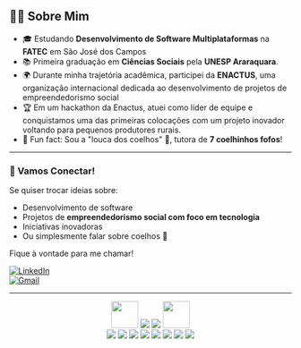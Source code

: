## 👩‍💻 Sobre Mim

- 🎓 Estudando **Desenvolvimento de Software Multiplataformas** na **FATEC** em São José dos Campos
- 📚 Primeira graduação em **Ciências Sociais** pela **UNESP Araraquara**.
- 🌍 Durante minha trajetória acadêmica, participei da **ENACTUS**, uma organização internacional dedicada ao desenvolvimento de projetos de empreendedorismo social 
- 🏆 Em um hackathon da Enactus, atuei como líder de equipe e conquistamos uma das primeiras colocações com um projeto inovador voltando para pequenos produtores rurais.
- 🐇 Fun fact: Sou a "louca dos coelhos" 🐰, tutora de **7 coelhinhos fofos**!

---

### 🚀 Vamos Conectar!

Se quiser trocar ideias sobre:
- Desenvolvimento de software
- Projetos de **empreendedorismo social com foco em tecnologia**
- Iniciativas inovadoras
- Ou simplesmente falar sobre coelhos 🐇

Fique à vontade para me chamar!

[![LinkedIn](https://img.shields.io/badge/LinkedIn-Connect-blue?logo=linkedin)](https://www.linkedin.com/in/heloisa-cardillo-lima/)  
[![Gmail](https://img.shields.io/badge/Gmail-Email-red?logo=gmail)](mailto:heloisacardillo@gmail.com)

---

<div align="center">
   <img src= "https://tse2.mm.bing.net/th?id=OIP.ekT-owngS-VucpKrZ9erGAHaHa&w=474&h=474&c=7" height="48" width="48" /> 
            <img src="https://skillicons.dev/icons?i=kotlin" />
            <img src="https://skillicons.dev/icons?i=androidstudio" /> 
            <img src= "https://tse2.mm.bing.net/th?id=OIP.ekT-owngS-VucpKrZ9erGAHaHa&w=474&h=474&c=7" height="48" width="48" /> 
              <br>
   <img src="https://skillicons.dev/icons?i=python" />
            <img src="https://skillicons.dev/icons?i=mysql" />
            <img src="https://skillicons.dev/icons?i=git" />
            <img src="https://skillicons.dev/icons?i=css" />
            <img src="https://skillicons.dev/icons?i=html" />
            <img src="https://skillicons.dev/icons?i=github" />
            <img src="https://skillicons.dev/icons?i=figma" />
            <img src="https://skillicons.dev/icons?i=discord" />
 </div>
